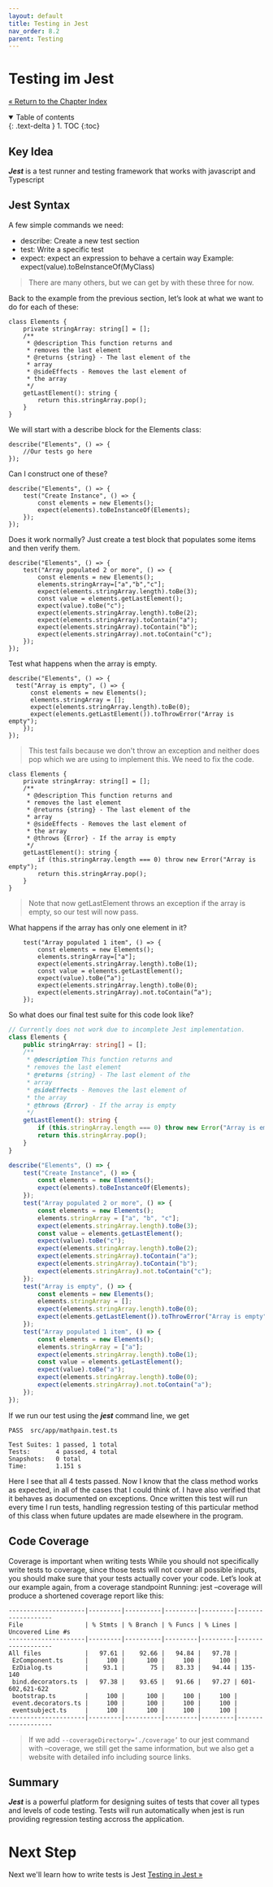 ```yaml
---
layout: default
title: Testing in Jest
nav_order: 8.2
parent: Testing
---
```


# Testing im Jest
[&laquo; Return to the Chapter Index](index.md)

<details open markdown="block">
  <summary>
    Table of contents
  </summary>
  {: .text-delta }
1. TOC
{:toc}
</details>

## Key Idea
***Jest*** is a test runner and testing framework that works with javascript and Typescript

## Jest Syntax
A few simple commands we need:
* describe:  Create a new test section
* test:  Write a specific test
* expect: expect an expression to behave a certain way
Example: expect(value).toBeInstanceOf(MyClass)
>There are many others, but we can get by with these three for now.

Back to the example from the previous section, let’s look at what we want to do for each of these:
```
class Elements {
	private stringArray: string[] = [];
	/**
	 * @description This function returns and
	 * removes the last element
	 * @returns {string} - The last element of the
	 * array
	 * @sideEffects - Removes the last element of 
	 * the array
	 */
	getLastElement(): string {
		return this.stringArray.pop();
	}
}
```
We will start with a describe block for the Elements class:
```
describe("Elements", () => {
	//Our tests go here
});
```
Can I construct one of these?
```
describe("Elements", () => {
	test("Create Instance", () => {
		const elements = new Elements();
		expect(elements).toBeInstanceOf(Elements);
	});
});
```
Does it work normally?  Just create a test block that populates some items and then verify them.
```
describe("Elements", () => {
	test("Array populated 2 or more", () => {
		const elements = new Elements();
		elements.stringArray=["a","b","c"];
		expect(elements.stringArray.length).toBe(3);
		const value = elements.getLastElement();
		expect(value).toBe("c");
		expect(elements.stringArray.length).toBe(2);
		expect(elements.stringArray).toContain("a");
		expect(elements.stringArray).toContain("b");
		expect(elements.stringArray).not.toContain("c");
	});
});
```
Test what happens when the array is empty.
```
describe("Elements", () => {
  test("Array is empty", () => {
	  const elements = new Elements();
	  elements.stringArray = [];
	  expect(elements.stringArray.length).toBe(0);
	  expect(elements.getLastElement()).toThrowError("Array is empty");
	});
});
```
> This test fails because we don't throw an exception and neither does pop which we are using to implement this.  We need to fix the code.

```
class Elements {
	private stringArray: string[] = [];
	/**
	 * @description This function returns and
	 * removes the last element
	 * @returns {string} - The last element of the
	 * array
	 * @sideEffects - Removes the last element of 
	 * the array
	 * @throws {Error} - If the array is empty
	 */
	getLastElement(): string {
		if (this.stringArray.length === 0) throw new Error("Array is empty");
		return this.stringArray.pop();
	}
}
```
> Note that now getLastElement throws an exception if the array is empty, so our test will now pass.

What happens if the array has only one element in it?
```
	test("Array populated 1 item", () => {
		const elements = new Elements();
		elements.stringArray=["a"];
		expect(elements.stringArray.length).toBe(1);
		const value = elements.getLastElement();
		expect(value).toBe(“a");
		expect(elements.stringArray.length).toBe(0);
		expect(elements.stringArray).not.toContain(“a");
	});
```

So what does our final test suite for this code look like?
``` typescript
// Currently does not work due to incomplete Jest implementation.
class Elements {
	public stringArray: string[] = [];
	/**
	 * @description This function returns and
	 * removes the last element
	 * @returns {string} - The last element of the
	 * array
	 * @sideEffects - Removes the last element of 
	 * the array
	 * @throws {Error} - If the array is empty
	 */
	getLastElement(): string {
		if (this.stringArray.length === 0) throw new Error("Array is empty");
		return this.stringArray.pop();
	}
}

describe("Elements", () => {
	test("Create Instance", () => {
		const elements = new Elements();
		expect(elements).toBeInstanceOf(Elements);
	});
	test("Array populated 2 or more", () => {
		const elements = new Elements();
		elements.stringArray = ["a", "b", "c"];
		expect(elements.stringArray.length).toBe(3);
		const value = elements.getLastElement();
		expect(value).toBe("c");
		expect(elements.stringArray.length).toBe(2);
		expect(elements.stringArray).toContain("a");
		expect(elements.stringArray).toContain("b");
		expect(elements.stringArray).not.toContain("c");
	});
	test("Array is empty", () => {
		const elements = new Elements();
		elements.stringArray = [];
		expect(elements.stringArray.length).toBe(0);
		expect(elements.getLastElement()).toThrowError("Array is empty");
	});
	test("Array populated 1 item", () => {
		const elements = new Elements();
		elements.stringArray = ["a"];
		expect(elements.stringArray.length).toBe(1);
		const value = elements.getLastElement();
		expect(value).toBe("a");
		expect(elements.stringArray.length).toBe(0);
		expect(elements.stringArray).not.toContain("a");
	});
});
```
If we run our test using the ***jest*** command line, we get
```
PASS  src/app/mathpain.test.ts
 
Test Suites: 1 passed, 1 total
Tests:       4 passed, 4 total
Snapshots:   0 total
Time:        1.151 s
```
Here I see that all 4 tests passed.
Now I know that the class method works as expected, in all of the cases that I could think of.
I have also verified that it behaves as documented on exceptions.
Once written this test will run every time I run tests, handling regression testing of this particular method of this class when future updates are made elsewhere in the program.

## Code Coverage
Coverage is important when writing tests
While you should not specifically write tests to coverage, since those tests will not cover all possible inputs, you should make sure that your tests actually cover your code.  Let’s look at our example again, from a coverage standpoint
Running: jest –coverage will produce a shortened coverage report like this:

```
---------------------|---------|----------|---------|---------|-------------------
File                 | % Stmts | % Branch | % Funcs | % Lines | Uncovered Line #s 
---------------------|---------|----------|---------|---------|-------------------
All files            |   97.61 |    92.66 |   94.84 |   97.78 |                   
 EzComponent.ts      |     100 |      100 |     100 |     100 |                   
 EzDialog.ts         |    93.1 |       75 |   83.33 |   94.44 | 135-140           
 bind.decorators.ts  |   97.38 |    93.65 |   91.66 |   97.27 | 601-602,621-622   
 bootstrap.ts        |     100 |      100 |     100 |     100 |                   
 event.decorators.ts |     100 |      100 |     100 |     100 |                   
 eventsubject.ts     |     100 |      100 |     100 |     100 |                   
---------------------|---------|----------|---------|---------|-------------------
```

> If we add ```--coverageDirectory=‘./coverage’``` to our jest command with –coverage, we still get the same information, but we also get a website with detailed info including source links.

## Summary
***Jest*** is a powerful platform for designing suites of tests that cover all types and levels of code testing.  Tests will run automatically when jest is run providing regression testing accross the application.
# Next Step

Next we'll learn how to write tests is Jest [Testing in Jest &raquo;](../8-testing/jest.md)